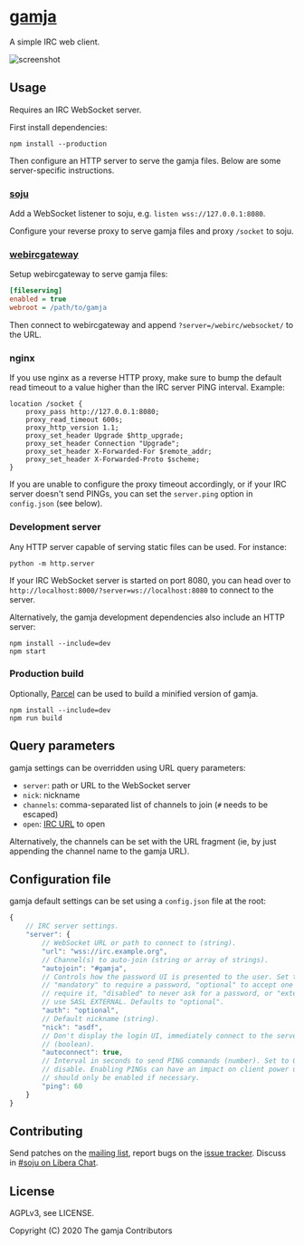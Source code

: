 # [gamja]

A simple IRC web client.

![screenshot](https://l.sr.ht/7Npm.png)

## Usage

Requires an IRC WebSocket server.

First install dependencies:

    npm install --production

Then configure an HTTP server to serve the gamja files. Below are some
server-specific instructions.

### [soju]

Add a WebSocket listener to soju, e.g. `listen wss://127.0.0.1:8080`.

Configure your reverse proxy to serve gamja files and proxy `/socket` to soju.

### [webircgateway]

Setup webircgateway to serve gamja files:

```ini
[fileserving]
enabled = true
webroot = /path/to/gamja
```

Then connect to webircgateway and append `?server=/webirc/websocket/` to the
URL.

### nginx

If you use nginx as a reverse HTTP proxy, make sure to bump the default read
timeout to a value higher than the IRC server PING interval. Example:

```
location /socket {
	proxy_pass http://127.0.0.1:8080;
	proxy_read_timeout 600s;
	proxy_http_version 1.1;
	proxy_set_header Upgrade $http_upgrade;
	proxy_set_header Connection "Upgrade";
	proxy_set_header X-Forwarded-For $remote_addr;
	proxy_set_header X-Forwarded-Proto $scheme;
}
```

If you are unable to configure the proxy timeout accordingly, or if your IRC
server doesn't send PINGs, you can set the `server.ping` option in
`config.json` (see below).

### Development server

Any HTTP server capable of serving static files can be used. For instance:

    python -m http.server

If your IRC WebSocket server is started on port 8080, you can head over to
`http://localhost:8000/?server=ws://localhost:8080` to connect to the server.

Alternatively, the gamja development dependencies also include an HTTP server:

    npm install --include=dev
    npm start

### Production build

Optionally, [Parcel] can be used to build a minified version of gamja.

    npm install --include=dev
    npm run build

## Query parameters

gamja settings can be overridden using URL query parameters:

- `server`: path or URL to the WebSocket server
- `nick`: nickname
- `channels`: comma-separated list of channels to join (`#` needs to be escaped)
- `open`: [IRC URL] to open

Alternatively, the channels can be set with the URL fragment (ie, by just
appending the channel name to the gamja URL).

## Configuration file

gamja default settings can be set using a `config.json` file at the root:

```js
{
	// IRC server settings.
	"server": {
		// WebSocket URL or path to connect to (string).
		"url": "wss://irc.example.org",
		// Channel(s) to auto-join (string or array of strings).
		"autojoin": "#gamja",
		// Controls how the password UI is presented to the user. Set to
		// "mandatory" to require a password, "optional" to accept one but not
		// require it, "disabled" to never ask for a password, or "external" to
		// use SASL EXTERNAL. Defaults to "optional".
		"auth": "optional",
		// Default nickname (string).
		"nick": "asdf",
		// Don't display the login UI, immediately connect to the server
		// (boolean).
		"autoconnect": true,
		// Interval in seconds to send PING commands (number). Set to 0 to
		// disable. Enabling PINGs can have an impact on client power usage and
		// should only be enabled if necessary.
		"ping": 60
	}
}
```

## Contributing

Send patches on the [mailing list], report bugs on the [issue tracker]. Discuss
in [#soju on Libera Chat].

## License

AGPLv3, see LICENSE.

Copyright (C) 2020 The gamja Contributors

[gamja]: https://sr.ht/~emersion/gamja/
[soju]: https://soju.im
[webircgateway]: https://github.com/kiwiirc/webircgateway
[mailing list]: https://lists.sr.ht/~emersion/public-inbox
[issue tracker]: https://todo.sr.ht/~emersion/gamja
[Parcel]: https://parceljs.org
[IRC URL]: https://datatracker.ietf.org/doc/html/draft-butcher-irc-url-04
[#soju on Libera Chat]: ircs://irc.libera.chat/#soju
